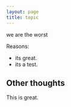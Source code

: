 ```yaml
---
layout: page
title: topic
---
```


we are the worst

Reasons:
- its great.
- its a test.

## Other thoughts

This is great.
